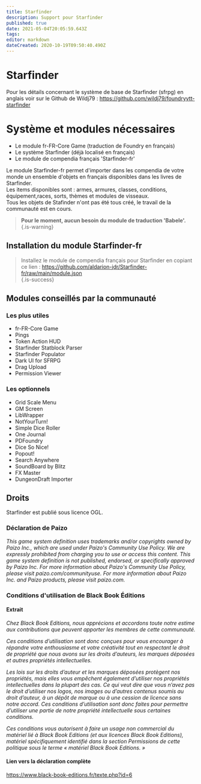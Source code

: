 ```yaml
---
title: Starfinder
description: Support pour Starfinder
published: true
date: 2021-05-04T20:05:59.643Z
tags: 
editor: markdown
dateCreated: 2020-10-19T09:50:40.490Z
---
```


# Starfinder
Pour les détails concernant le système de base de Starfinder (sfrpg) en anglais voir sur le Github de Wildj79 : https://github.com/wildj79/foundryvtt-starfinder  
  
# Système et modules nécessaires
* Le module fr-FR-Core Game (traduction de Foundry en français)
* Le système Starfinder (déjà localisé en français)
* Le module de compendia français 'Starfinder-fr'
  
Le module Starfinder-fr permet d'importer dans les compendia de votre monde un ensemble d'objets en français disponibles dans les livres de Starfinder.  
Les items disponibles sont : armes, armures, classes, conditions, équipement,races, sorts, thèmes et modules de visseaux.  
Tous les objets de Stafinder n'ont pas été tous créé, le travail de la communauté est en cours.

> **Pour le moment, aucun besoin du module de traduction 'Babele'.**
{.is-warning}

## Installation du module Starfinder-fr
  
> Installez le module de compendia français pour Starfinder en copiant ce lien : https://github.com/aldarion-jdr/Starfinder-fr/raw/main/module.json  
{.is-success}

  
## Modules conseillés par la communauté  
  
### Les plus utiles
* fr-FR-Core Game
* Pings
* Token Action HUD
* Starfinder Statblock Parser
* Starfinder Populator
* Dark UI for SFRPG
* Drag Upload
* Permission Viewer

### Les optionnels
* Grid Scale Menu
* GM Screen
* LibWrapper
* NotYourTurn!
* Simple Dice Roller
* One Journal
* PDFoundry
* Dice So Nice!
* Popout!
* Search Anywhere
* SoundBoard by Blitz
* FX Master
* DungeonDraft Importer

## Droits
Starfinder est publié sous licence OGL.

### Déclaration de Paizo
*This game system definition uses trademarks and/or copyrights owned by Paizo Inc., which are used under Paizo's Community Use Policy. We are expressly prohibited from charging you to use or access this content. This game system definition is not published, endorsed, or specifically approved by Paizo Inc. For more information about Paizo's Community Use Policy, please visit paizo.com/communityuse. For more information about Paizo Inc. and Paizo products, please visit paizo.com.*
### Conditions d'utilisation de Black Book Éditions
#### Extrait
*Chez Black Book Editions, nous apprécions et accordons toute notre estime aux contributions que peuvent apporter les membres de cette communauté.*
  
*Ces conditions d’utilisation sont donc conçues pour vous encourager à répandre votre enthousiasme et votre créativité tout en respectant le droit de propriété que nous avons sur les droits d’auteurs, les marques déposées et autres propriétés intellectuelles.*

*Les lois sur les droits d’auteur et les marques déposées protègent nos propriétés, mais elles vous empêchent également d’utiliser nos propriétés intellectuelles dans la plupart des cas. Ce qui veut dire que vous n’avez pas le droit d’utiliser nos logos, nos images ou d’autres contenus soumis au droit d’auteur, à un dépôt de marque ou à une cession de licence sans notre accord. Ces conditions d’utilisation sont donc faites pour permettre d’utiliser une partie de notre propriété intellectuelle sous certaines conditions.*

*Ces conditions vous autorisent à faire un usage non commercial du matériel lié à Black Book Editions (et aux licences Black Book Editions), matériel spécifiquement identifié dans la section Permissions de cette politique sous le terme « matériel Black Book Editions. »*
#### Lien vers la déclaration complète
https://www.black-book-editions.fr/texte.php?id=6